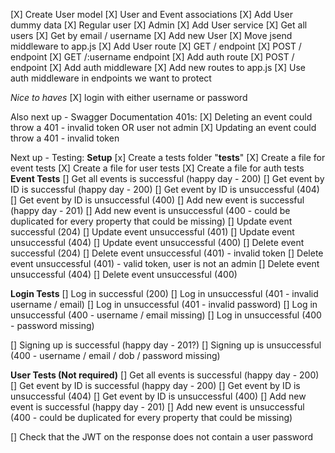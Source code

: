 [X] Create User model
[X] User and Event associations
[X] Add User dummy data
    [X] Regular user
    [X] Admin
[X] Add User service
    [X] Get all users
    [X] Get by email / username
    [X] Add new User
[X] Move jsend middleware to app.js
[X] Add User route
    [X] GET / endpoint
    [X] POST / endpoint
    [X] GET /:username endpoint
[X] Add auth route
    [X] POST / endpoint
    [X] Add auth middleware
[X] Add new routes to app.js
[X] Use auth middleware in endpoints we want to protect

*Nice to haves*
[X] login with either username or password

Also next up - Swagger Documentation 401s:
[X] Deleting an event could throw a 401 - invalid token OR user not admin
[X] Updating an event could throw a 401 - invalid token

Next up - Testing:
**Setup**
[x] Create a tests folder "__tests__"
    [X] Create a file for event tests 
    [X] Create a file for user tests 
    [X] Create a file for auth tests 
**Event Tests**
[] Get all events is successful (happy day - 200)
[] Get event by ID is successful (happy day - 200)
[] Get event by ID is unsuccessful (404)
[] Get event by ID is unsuccessful (400)
[] Add new event is successful (happy day - 201)
[] Add new event is unsuccessful (400 - could be duplicated for every property that could be missing)
[] Update event successful (204)
[] Update event unsuccessful (401)
[] Update event unsuccessful (404)
[] Update event unsuccessful (400)
[] Delete event successful (204)
[] Delete event unsuccessful (401) - invalid token
[] Delete event unsuccessful (401) - valid token, user is not an admin
[] Delete event unsuccessful (404)
[] Delete event unsuccessful (400)

**Login Tests**
[] Log in successful (200)
[] Log in unsuccessful (401 - invalid username / email)
[] Log in unsuccessful (401 - invalid password)
[] Log in unsuccessful (400 - username / email missing)
[] Log in unsuccessful (400 - password missing)

[] Signing up is successful (happy day - 201?)
[] Signing up is unsuccessful (400 - username / email / dob / password missing)

**User Tests (Not required)**
[] Get all events is successful (happy day - 200)
[] Get event by ID is successful (happy day - 200)
[] Get event by ID is unsuccessful (404)
[] Get event by ID is unsuccessful (400)
[] Add new event is successful (happy day - 201)
[] Add new event is unsuccessful (400 - could be duplicated for every property that could be missing)

[] Check that the JWT on the response does not contain a user password